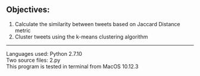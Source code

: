 ## Objectives:
1. Calculate the similarity between tweets based on Jaccard Distance metric  
2. Cluster tweets using the k-means clustering algorithm  

-----
Languages used: Python 2.7.10   
Two source files: 2.py   
This program is tested in terminal from MacOS 10.12.3     
 
